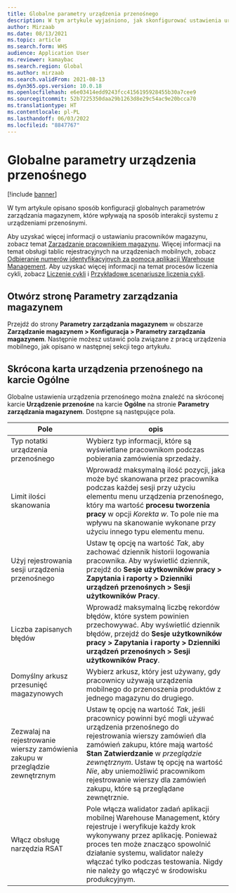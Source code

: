 ```yaml
---
title: Globalne parametry urządzenia przenośnego
description: W tym artykule wyjaśniono, jak skonfigurować ustawienia urządzenia przenośnego na stronie Parametry zarządzania magazynem.
author: Mirzaab
ms.date: 08/13/2021
ms.topic: article
ms.search.form: WHS
audience: Application User
ms.reviewer: kamaybac
ms.search.region: Global
ms.author: mirzaab
ms.search.validFrom: 2021-08-13
ms.dyn365.ops.version: 10.0.18
ms.openlocfilehash: e6e03414edd9243fcc4156195928455b30a7cee9
ms.sourcegitcommit: 52b7225350daa29b1263d8e29c54ac9e20bcca70
ms.translationtype: HT
ms.contentlocale: pl-PL
ms.lasthandoff: 06/03/2022
ms.locfileid: "8847767"
---
```

# <a name="global-mobile-device-parameters"></a>Globalne parametry urządzenia przenośnego

[!include [banner](../includes/banner.md)]

W tym artykule opisano sposób konfiguracji globalnych parametrów zarządzania magazynem, które wpływają na sposób interakcji systemu z urządzeniami przenośnymi.

Aby uzyskać więcej informacji o ustawianiu pracowników magazynu, zobacz temat [Zarządzanie pracownikiem magazynu](manage-warehouse-workers.md). Więcej informacji na temat obsługi tablic rejestracyjnych na urządzeniach mobilnych, zobacz [Odbieranie numerów identyfikacyjnych za pomocą aplikacji Warehouse Management](warehousing-mobile-device-app-license-plate-receiving.md). Aby uzyskać więcej informacji na temat procesów liczenia cykli, zobacz [Liczenie cykli](cycle-counting.md) i [Przykładowe scenariusze liczenia cykli](cycle-counting-scenarios.md).

## <a name="open-the-warehouse-management-parameters-page"></a>Otwórz stronę Parametry zarządzania magazynem

Przejdź do strony **Parametry zarządzania magazynem** w obszarze **Zarządzanie magazynem \> Konfiguracja \> Parametry zarządzania magazynem**. Następnie możesz ustawić pola związane z pracą urządzenia mobilnego, jak opisano w następnej sekcji tego artykułu.

## <a name="mobile-device-fasttab-on-the-general-tab"></a>Skrócona karta urządzenia przenośnego na karcie Ogólne

Globalne ustawienia urządzenia przenośnego można znaleźć na skróconej karcie **Urządzenie przenośne** na karcie **Ogólne** na stronie **Parametry zarządzania magazynem**. Dostępne są następujące pola.

| Pole | opis |
|---|---|
| Typ notatki urządzenia przenośnego | Wybierz typ informacji, które są wyświetlane pracownikom podczas pobierania zamówienia sprzedaży. |
| Limit ilości skanowania | Wprowadź maksymalną ilość pozycji, jaka może być skanowana przez pracownika podczas każdej sesji przy użyciu elementu menu urządzenia przenośnego, który ma wartość **procesu tworzenia pracy** w opcji *Korekta w*. To pole nie ma wpływu na skanowanie wykonane przy użyciu innego typu elementu menu. |
| Użyj rejestrowania sesji urządzenia przenośnego | Ustaw tę opcję na wartość *Tak*, aby zachować dziennik historii logowania pracownika. Aby wyświetlić dziennik, przejdź do **Sesje użytkowników pracy \> Zapytania i raporty \> Dzienniki urządzeń przenośnych \> Sesji użytkowników Pracy**. |
| Liczba zapisanych błędów | Wprowadź maksymalną liczbę rekordów błędów, które system powinien przechowywać. Aby wyświetlić dziennik błędów, przejdź do **Sesje użytkowników pracy \> Zapytania i raporty \> Dzienniki urządzeń przenośnych \> Sesji użytkowników Pracy**. |
| Domyślny arkusz przesunięć magazynowych | Wybierz arkusz, który jest używany, gdy pracownicy używają urządzenia mobilnego do przenoszenia produktów z jednego magazynu do drugiego. |
| Zezwalaj na rejestrowanie wierszy zamówienia zakupu w przeglądzie zewnętrznym | Ustaw tę opcję na wartość *Tak*, jeśli pracownicy powinni być mogli używać urządzenia przenośnego do rejestrowania wierszy zamówień dla zamówień zakupu, które mają wartość **Stan Zatwierdzanie** w *przeglądzie zewnętrznym*. Ustaw tę opcję na wartość *Nie*, aby uniemożliwić pracownikom rejestrowanie wierszy dla zamówień zakupu, które są przeglądane zewnętrznie. |
| Włącz obsługę narzędzia RSAT | Pole włącza walidator zadań aplikacji mobilnej Warehouse Management, który rejestruje i weryfikuje każdy krok wykonywany przez aplikację. Ponieważ proces ten może znacząco spowolnić działanie systemu, walidator należy włączać tylko podczas testowania. Nigdy nie należy go włączyć w środowisku produkcyjnym. |
